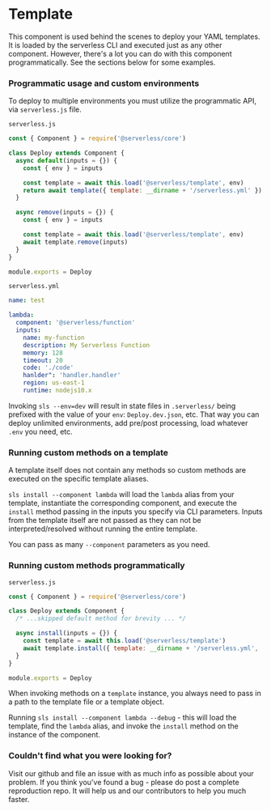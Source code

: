 # Template

This component is used behind the scenes to deploy your YAML templates. It is loaded by the serverless CLI and executed just as any other component.
However, there's a lot you can do with this component programmatically. See the sections below for some examples.

### Programmatic usage and custom environments

To deploy to multiple environments you must utilize the programmatic API, via `serverless.js` file.

`serverless.js`

```js
const { Component } = require('@serverless/core')

class Deploy extends Component {
  async default(inputs = {}) {
    const { env } = inputs

    const template = await this.load('@serverless/template', env)
    return await template({ template: __dirname + '/serverless.yml' })
  }

  async remove(inputs = {}) {
    const { env } = inputs

    const template = await this.load('@serverless/template', env)
    await template.remove(inputs)
  }
}

module.exports = Deploy
```

`serverless.yml`

```yml
name: test

lambda:
  component: '@serverless/function'
  inputs:
    name: my-function
    description: My Serverless Function
    memory: 128
    timeout: 20
    code: './code'
    hanlder": 'handler.handler'
    region: us-east-1
    runtime: nodejs10.x
```

Invoking `sls --env=dev` will result in state files in `.serverless/` being prefixed with the value of your `env`:
`Deploy.dev.json`, etc. That way you can deploy unlimited environments, add pre/post processing, load whatever `.env` you need, etc.

### Running custom methods on a template

A template itself does not contain any methods so custom methods are executed on the specific template aliases.

`sls install --component lambda` will load the `lambda` alias from your template, instantiate the corresponding component, and execute the `install` method passing in the inputs you specify via CLI parameters.
Inputs from the template itself are not passed as they can not be interpreted/resolved without running the entire template.

You can pass as many `--component` parameters as you need.

### Running custom methods programmatically

`serverless.js`

```js
const { Component } = require('@serverless/core')

class Deploy extends Component {
  /* ...skipped default method for brevity ... */

  async install(inputs = {}) {
    const template = await this.load('@serverless/template')
    await template.install({ template: __dirname + '/serverless.yml', ...inputs })
  }
}

module.exports = Deploy
```

When invoking methods on a `template` instance, you always need to pass in a path to the template file or a template object.

Running `sls install --component lambda --debug` - this will load the template, find the `lambda` alias, and invoke the `install` method on the instance of the component.

### Couldn't find what you were looking for?

Visit our github and file an issue with as much info as possible about your problem.
If you think you've found a bug - please do post a complete reproduction repo. It will help us and our contributors to help you much faster.
